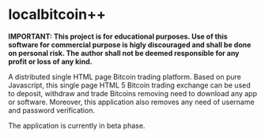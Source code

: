 # localbitcoin++
<strong>IMPORTANT: This project is for educational purposes. Use of this software for commercial purpose is higly discouraged and shall be done on personal risk. The author shall not be deemed responsible for any profit or loss of any kind.</strong>

A distributed single HTML page Bitcoin trading platform. Based on pure Javascript, this single page HTML 5 Bitcoin trading exchange can be used to deposit, withdraw and trade Bitcoins removing need to download any app or software. Moreover, this application also removes any need of username and password verification.

The application is currently in beta phase.

